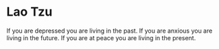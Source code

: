 # Lao Tzu

If you are depressed you are living in the past.
If you are anxious you are living in the future.
If you are at peace you are living in the present.